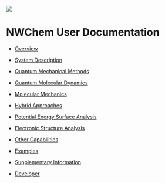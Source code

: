 ![](https://raw.githubusercontent.com/nwchemgit/nwchem/master/contrib/git.nwchem/MS3_logo_cropped.png)
  
NWChem User Documentation   
=========================

-   [Overview](Overview "wikilink")

<!-- -->

-   [System Description](System-Description "wikilink")

<!-- -->

-   [Quantum Mechanical Methods](Quantum-Mechanical-Methods "wikilink")

<!-- -->

-   [Quantum Molecular Dynamics](Quantum-Molecular-Dynamics "wikilink")

<!-- -->

-   [Molecular Mechanics](Classical-Methods "wikilink")

<!-- -->

-   [Hybrid Approaches](Hybrid-Approaches "wikilink")

<!-- -->

-   [Potential Energy Surface
    Analysis](Potential-Energy-Surface-Analysis "wikilink")

<!-- -->

-   [Electronic Structure
    Analysis](Electronic-Structure-Analysis "wikilink")

<!-- -->

-   [Other Capabilities](Other-Capabilities "wikilink")

<!-- -->

-   [Examples](Examples "wikilink")

<!-- -->

-   [Supplementary Information](Supplementary-Information "wikilink")

<!-- -->

-   [Developer](Developer "wikilink")
